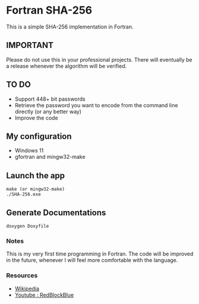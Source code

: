 # Fortran SHA-256

This is a simple SHA-256 implementation in Fortran.

## IMPORTANT 

Please do not use this in your professional projects. There will eventually be a release whenever the algorithm will be verified.

## TO DO

- Support 448+ bit passwords
- Retrieve the password you want to encode from the command line directly (or any better way)
- Improve the code

## My configuration

- Windows 11
- gfortran and mingw32-make

## Launch the app

    make (or mingw32-make)
    ./SHA-256.exe

## Generate Documentations

    doxygen Doxyfile

### Notes

This is my very first time programming in Fortran. The code will be improved in the future, whenever I will feel more comfortable with the language.


### Resources

- [Wikipedia](https://en.wikipedia.org/wiki/SHA-2)
- [Youtube : RedBlockBlue](https://youtu.be/orIgy2MjqrA?si=PqFuDR1SEsldb1oc)